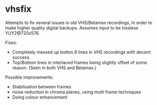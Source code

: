 vhsfix
======

Attempts to fix several issues in old VHS/Betamax recordings, in order to make higher quality digital backups.
Assumes input to be lossless YUY2@720x576.

Fixes:
- Completely messed up button 8 lines in VHS recordings with decent success.
- Top/Bottom lines in interlaced frames being slightly offset of some reason. (Seen in both VHS and Betamax.)

Possible improvements:
- Stabilisation between frames
- noise reduction in chroma planes, using multi frame techniques
- Doing colour enhancement